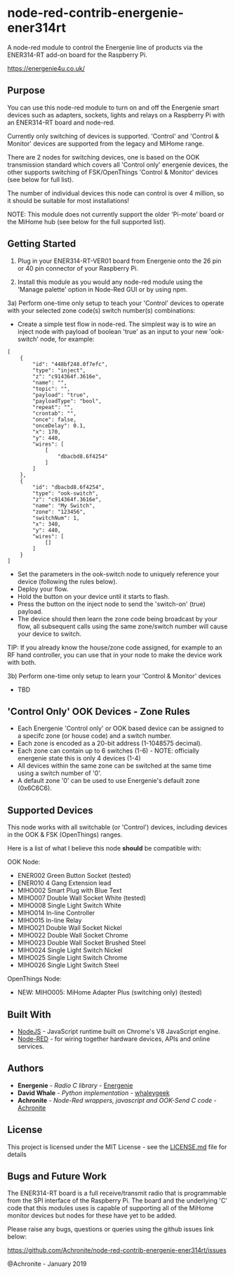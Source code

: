 # node-red-contrib-energenie-ener314rt
A node-red module to control the Energenie line of products via the ENER314-RT add-on board for the Raspberry Pi.

https://energenie4u.co.uk/


## Purpose

You can use this node-red module to turn on and off the Energenie smart devices such as adapters, sockets, lights and relays 
on a Raspberry Pi with an ENER314-RT board and node-red.

Currently only switching of devices is supported.  'Control' and 'Control & Monitor' devices are supported from the legacy and MiHome range.

There are 2 nodes for switching devices, one is based on the OOK transmission standard which covers all 'Control only' energenie devices, the other
supports switching of FSK/OpenThings 'Control & Monitor' devices (see below for full list).

The number of individual devices this node can control is over 4 million, so it should be suitable for most installations!

NOTE: This module does not currently support the older 'Pi-mote' board or the MiHome hub (see below for the full supported list).


## Getting Started

1) Plug in your ENER314-RT-VER01 board from Energenie onto the 26 pin or 40 pin connector of your Raspberry Pi.

2) Install this module as you would any node-red module using the 'Manage palette' option in Node-Red GUI or by using npm.

3a) Perform one-time only setup to teach your 'Control' devices to operate with your selected zone code(s) switch number(s) combinations: 

* Create a simple test flow in node-red.  The simplest way is to wire an inject node with payload of boolean 'true' as an input to your new 'ook-switch' node, for example:
```
[
    {
        "id": "448bf248.0f7efc",
        "type": "inject",
        "z": "c914364f.3616e",
        "name": "",
        "topic": "",
        "payload": "true",
        "payloadType": "bool",
        "repeat": "",
        "crontab": "",
        "once": false,
        "onceDelay": 0.1,
        "x": 170,
        "y": 440,
        "wires": [
            [
                "dbacbd8.6f4254"
            ]
        ]
    },
    {
        "id": "dbacbd8.6f4254",
        "type": "ook-switch",
        "z": "c914364f.3616e",
        "name": "My Switch",
        "zone": "123456",
        "switchNum": 1,
        "x": 340,
        "y": 440,
        "wires": [
            []
        ]
    }
]
```
* Set the parameters in the ook-switch node to uniquely reference your device (following the rules below).
* Deploy your flow.
* Hold the button on your device until it starts to flash. 
* Press the button on the inject node to send the 'switch-on' (true) payload.
* The device should then learn the zone code being broadcast by your flow, all subsequent calls using the same zone/switch number will cause your device to switch.

TIP: If you already know the house/zone code assigned, for example to an RF hand controller, you can use that in your node to make the device work with both.

3b) Perform one-time only setup to learn your 'Control & Monitor' devices
* TBD


## 'Control Only' OOK Devices - Zone Rules

* Each Energenie 'Control only' or OOK based device can be assigned to a specifc zone (or house code) and a switch number.
* Each zone is encoded as a 20-bit address (1-1048575 decimal).
* Each zone can contain up to 6 switches (1-6) - NOTE: officially energenie state this is only 4 devices (1-4)
* All devices within the same zone can be switched at the same time using a switch number of '0'.
* A default zone '0' can be used to use Energenie's default zone (0x6C6C6).


## Supported Devices

This node works with all switchable (or 'Control') devices, including devices in the OOK & FSK (OpenThings) ranges.

Here is a list of what I believe this node **should** be compatible with:

OOK Node:
* ENER002 Green Button Socket (tested)
* ENER010 4 Gang Extension lead
* MIHO002 Smart Plug with Blue Text
* MIHO007 Double Wall Socket White (tested)
* MIHO008 Single Light Switch White
* MIHO014 In-line Controller
* MIHO015 In-line Relay
* MIHO021 Double Wall Socket Nickel
* MIHO022 Double Wall Socket Chrome
* MIHO023 Double Wall Socket Brushed Steel
* MIHO024 Single Light Switch Nickel
* MIHO025 Single Light Switch Chrome
* MIHO026 Single Light Switch Steel

OpenThings Node:
* NEW: MIHO005: MiHome Adapter Plus (switching only) (tested)

## Built With

* [NodeJS](https://nodejs.org/dist/latest-v6.x/docs/api/) - JavaScript runtime built on Chrome's V8 JavaScript engine.
* [Node-RED](http://nodered.org/docs/creating-nodes/) - for wiring together hardware devices, APIs and online services.

## Authors

* **Energenie** - *Radio C library* - [Energenie](https://github.com/Energenie)
* **David Whale** - *Python implementation* - [whaleygeek](https://github.com/whaleygeek/pyenergenie)
* **Achronite** - *Node-Red wrappers, javascript and OOK-Send C code* - [Achronite](https://github.com/Achronite/node-red-contrib-energenie-ener314)

## License

This project is licensed under the MIT License - see the [LICENSE.md](LICENSE.md) file for details

## Bugs and Future Work

The ENER314-RT board is a full receive/transmit radio that is programmable from the SPI interface of the
Raspberry Pi. The board and the underlying 'C' code that this modules uses is capable of supporting all 
of the MiHome monitor devices but nodes for these have yet to be added.

Please raise any bugs, questions or queries using the github issues link below:

https://github.com/Achronite/node-red-contrib-energenie-ener314rt/issues


@Achronite - January 2019
